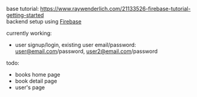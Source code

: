 base tutorial: https://www.raywenderlich.com/21133526-firebase-tutorial-getting-started <br/>
backend setup using [Firebase](https://spotiobook-default-rtdb.firebaseio.com/) <br/>
    
currently working: 
- user signup/login, existing user email/password: user@email.com/password, user2@email.com/password

todo:
- books home page
- book detail page
- user's page
